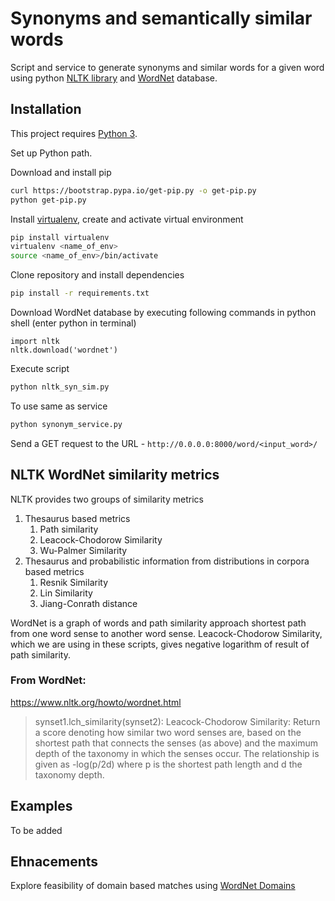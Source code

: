 # Synonyms and semantically similar words

Script and service to generate synonyms and similar words for a given word using python [NLTK library](https://www.nltk.org/) and [WordNet](https://wordnet.princeton.edu/) database.

## Installation
This project requires [Python 3](3https://www.python.org/downloads/).

Set up Python path.

Download and install pip
```sh
curl https://bootstrap.pypa.io/get-pip.py -o get-pip.py
python get-pip.py
```

Install [virtualenv](https://virtualenv.pypa.io/en/stable/), create and activate virtual environment
```sh
pip install virtualenv
virtualenv <name_of_env>
source <name_of_env>/bin/activate
```

Clone repository and install dependencies
```sh
pip install -r requirements.txt
```

Download WordNet database by executing following commands in python shell (enter python in terminal)
```
import nltk
nltk.download('wordnet')
```

Execute script
```sh
python nltk_syn_sim.py
```

To use same as service
```sh
python synonym_service.py
```

Send a GET request to the URL - ```http://0.0.0.0:8000/word/<input_word>/```

## NLTK WordNet similarity metrics

NLTK provides two groups of similarity metrics
1. Thesaurus based metrics
    1. Path similarity
    2. Leacock-Chodorow Similarity
    3. Wu-Palmer Similarity
2. Thesaurus and probabilistic information from distributions in corpora based metrics
    1. Resnik Similarity
    2. Lin Similarity
    3. Jiang-Conrath distance

WordNet is a graph of words and path similarity approach shortest path from one word sense to another word sense.
Leacock-Chodorow Similarity, which we are using in these scripts, gives negative logarithm of result of path similarity.

### From WordNet:
https://www.nltk.org/howto/wordnet.html

> synset1.lch_similarity(synset2): Leacock-Chodorow Similarity: Return a score denoting how similar two word senses are, based on the shortest path that connects the senses (as above) and the maximum depth of the taxonomy in which the senses occur. The relationship is given as -log(p/2d) where p is the shortest path length and d the taxonomy depth.

## Examples
To be added

## Ehnacements
Explore feasibility of domain based matches using [WordNet Domains](http://wndomains.fbk.eu/hierarchy.html)
